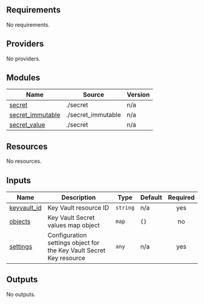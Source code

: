 <!-- BEGIN_TF_DOCS -->
## Requirements

No requirements.

## Providers

No providers.

## Modules

| Name | Source | Version |
|------|--------|---------|
| <a name="module_secret"></a> [secret](#module\_secret) | ./secret | n/a |
| <a name="module_secret_immutable"></a> [secret\_immutable](#module\_secret\_immutable) | ./secret_immutable | n/a |
| <a name="module_secret_value"></a> [secret\_value](#module\_secret\_value) | ./secret | n/a |

## Resources

No resources.

## Inputs

| Name | Description | Type | Default | Required |
|------|-------------|------|---------|:--------:|
| <a name="input_keyvault_id"></a> [keyvault\_id](#input\_keyvault\_id) | Key Vault resource ID | `string` | n/a | yes |
| <a name="input_objects"></a> [objects](#input\_objects) | Key Vault Secret values map object | `map` | `{}` | no |
| <a name="input_settings"></a> [settings](#input\_settings) | Configuration settings object for the Key Vault Secret Key resource | `any` | n/a | yes |

## Outputs

No outputs.
<!-- END_TF_DOCS -->